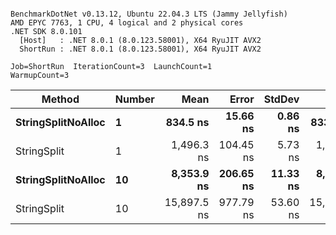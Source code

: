 ```

BenchmarkDotNet v0.13.12, Ubuntu 22.04.3 LTS (Jammy Jellyfish)
AMD EPYC 7763, 1 CPU, 4 logical and 2 physical cores
.NET SDK 8.0.101
  [Host]   : .NET 8.0.1 (8.0.123.58001), X64 RyuJIT AVX2
  ShortRun : .NET 8.0.1 (8.0.123.58001), X64 RyuJIT AVX2

Job=ShortRun  IterationCount=3  LaunchCount=1  
WarmupCount=3  

```
| Method             | Number | Mean        | Error     | StdDev   | Min         | Max         | Gen0   | Allocated |
|------------------- |------- |------------:|----------:|---------:|------------:|------------:|-------:|----------:|
| **StringSplitNoAlloc** | **1**      |    **834.5 ns** |  **15.66 ns** |  **0.86 ns** |    **833.9 ns** |    **835.5 ns** |      **-** |         **-** |
| StringSplit        | 1      |  1,496.3 ns | 104.45 ns |  5.73 ns |  1,490.9 ns |  1,502.3 ns | 0.0381 |    3208 B |
| **StringSplitNoAlloc** | **10**     |  **8,353.9 ns** | **206.65 ns** | **11.33 ns** |  **8,340.9 ns** |  **8,361.8 ns** |      **-** |         **-** |
| StringSplit        | 10     | 15,897.5 ns | 977.79 ns | 53.60 ns | 15,835.7 ns | 15,931.2 ns | 0.3662 |   32080 B |
